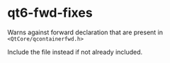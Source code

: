# qt6-fwd-fixes

Warns against forward declaration that are present in  `<QtCore/qcontainerfwd.h>`

Include the file instead if not already included.
